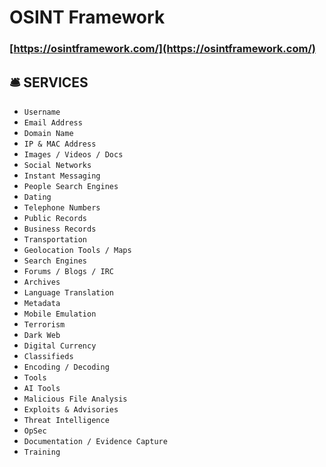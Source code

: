# OSINT Framework

### [https://osintframework.com/](https://osintframework.com/)

## 🛎️ SERVICES
- `Username`  
- `Email Address`  
- `Domain Name`  
- `IP & MAC Address`  
- `Images / Videos / Docs`  
- `Social Networks`  
- `Instant Messaging`  
- `People Search Engines`  
- `Dating`  
- `Telephone Numbers`  
- `Public Records`  
- `Business Records`  
- `Transportation`  
- `Geolocation Tools / Maps`  
- `Search Engines`  
- `Forums / Blogs / IRC`  
- `Archives`  
- `Language Translation`  
- `Metadata`  
- `Mobile Emulation`  
- `Terrorism`  
- `Dark Web`  
- `Digital Currency`  
- `Classifieds`  
- `Encoding / Decoding`  
- `Tools`  
- `AI Tools`  
- `Malicious File Analysis`  
- `Exploits & Advisories`  
- `Threat Intelligence`  
- `OpSec`  
- `Documentation / Evidence Capture`  
- `Training`  
